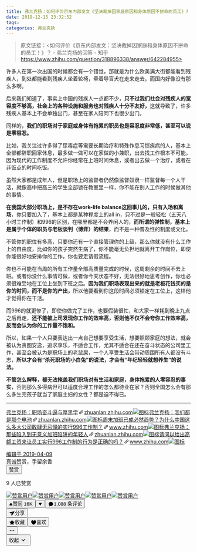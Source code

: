 ```yaml
---
title: 弗兰克扬：如何评价京东内部发文《坚决裁掉因家庭原因和身体原因不拼命的员工》?
date: 2019-12-15 23:32:52
tags:
categories: 弗兰克扬
---
```


> 原文链接：<如何评价《京东内部发文：坚决裁掉因家庭和身体原因不拼命的员工！》？ - 弗兰克扬的回答 - 知乎
        https://www.zhihu.com/question/318896338/answer/642284955>

<div class="RichContent RichContent--unescapable"><div class="RichContent-inner"><span class="RichText ztext CopyrightRichText-richText" itemprop="text"><p>许多人在第一次出国的时候都会有一个错觉，那就是为什么欧美满大街都能看到残疾人，到处都能看到残疾人坐着轮椅，牵着导盲犬在走来走去，而国内好像没有那么多啊。</p><p>后来我们知道了，事实上中国的残疾人一点都不少，<b>只不过我们社会对残疾人的宽容度不够高，社会上的各种设施和服务也对残疾人十分不友好，</b>这就导致了，许多残疾人基本上不会单独出门，甚至在家人陪同下也很少出门。</p><p>同样的，<b>我们的职场对于家庭或身体有拖累的职员也是容忍度非常低，甚至可以说是零容忍。</b></p><p>比如，我关注过许多得了尿毒症等需要长期治疗和特殊作息习惯疾病的人，基本上全部都辞职回家休息，最多做一做可以在家做的小兼职，出去找工作根本不可能，因为现代的工作制度不允许你经常在上班时间休息，或者出去做一个治疗，或者在非饭点的时间吃饭。</p><p>虽然大家都是成年人，但是职场上的监督者仍然像监督奴隶一样监督每一个人干活，就像高中把高三的学生全部锁在教室里一样，你不能在别人工作的时候做其他的事情。</p><p><b>在我国大部分职场上，是不存在work-life balance这回事儿的，只有入场和离场</b>，你只要加入了，基本上都是某种程度上的all in，只不过是一般轻松（五天八小时工作制）和996的区别，在哪里都是不会养闲人的，<b>而所谓的弹性制，基本上是属于个体的职员与老板谈判（博弈）的结果</b>，而不是一种普及性的制度或文化。</p><p>不管你的职位有多高，只要你还有一个直接管理你的上级，那么你就没有什么工作上的自由度，比如你的孩子突然生病了，你不能毫无负担地就离开工作岗位，即使你能很好地安排你的工作，你也要走请假流程。</p><p>你也不可能在当周的所有工作量全部高质量完成的时候，这周剩余的时间不去上班。或者你没什么事情可做，或者你今天状态不好，无法很好地思考创作，你也必须很难受地在工位上坐到下班之后。<b>因为我们职场表现出来的就是老板花钱买的是你的时间，而不是你的产出，</b>所以他要看到你这段时间必须锁定在工位上，这样他才觉得你在干活。</p><p>而996的就更惨了，即使你做完了工作，也要假装很忙，和大家一样耗到晚上九点之后再走，<b>还不能被上司发现你工作的效率高，否则他不仅不会夸你工作效率高，反而会认为你的工作量不饱和。</b></p><p>所以，如果一个人只要表达出一点自己想要享受生活，想要照顾家庭的想法，就会被认为贪图安逸，追求享乐，不适合工作，尤其不适合在还在奋斗状态的公司里工作，甚至会被认为是职场上的老鼠屎，一个人享受生活会带动周围所有人都没有斗志，<b>所以才会有“杀死职场的小白兔”的说法，才会有“年纪轻轻就想养生”的说法。</b></p><p><b>不管怎么解释，都无法掩盖我们职场对有生活和家庭，身体拖累的人零容忍的事实</b>，否则那么多得病但可以适度合理工作的怎么都待业在家？否则全国怎么会有那么多生完孩子就当了家庭主妇的女性？都是迫不得已。</p><hr><a target="_blank" href="https://zhuanlan.zhihu.com/p/61378827" data-draft-node="block" data-draft-type="link-card" data-image="https://pic4.zhimg.com/v2-8ec1d4f9d2083630da14c04454943227_180x120.jpg" data-image-width="775" data-image-height="393" class="LinkCard LinkCard--hasImage" data-za-detail-view-id="172"><span class="LinkCard-backdrop" style="background-image:url(https://pic4.zhimg.com/v2-8ec1d4f9d2083630da14c04454943227_180x120.jpg)"></span><span class="LinkCard-content"><span class="LinkCard-text"><span class="LinkCard-title" data-text="true">弗兰克扬：职场奋斗逼与厚黑学</span><span class="LinkCard-meta"><span style="display:inline-flex;align-items:center">​<svg class="Zi Zi--InsertLink" fill="currentColor" viewBox="0 0 24 24" width="17" height="17"><path d="M6.77 17.23c-.905-.904-.94-2.333-.08-3.193l3.059-3.06-1.192-1.19-3.059 3.058c-1.489 1.489-1.427 3.954.138 5.519s4.03 1.627 5.519.138l3.059-3.059-1.192-1.192-3.059 3.06c-.86.86-2.289.824-3.193-.08zm3.016-8.673l1.192 1.192 3.059-3.06c.86-.86 2.289-.824 3.193.08.905.905.94 2.334.08 3.194l-3.059 3.06 1.192 1.19 3.059-3.058c1.489-1.489 1.427-3.954-.138-5.519s-4.03-1.627-5.519-.138L9.786 8.557zm-1.023 6.68c.33.33.863.343 1.177.029l5.34-5.34c.314-.314.3-.846-.03-1.176-.33-.33-.862-.344-1.176-.03l-5.34 5.34c-.314.314-.3.846.03 1.177z" fill-rule="evenodd"></path></svg></span>zhuanlan.zhihu.com</span></span><span class="LinkCard-imageCell"><img class="LinkCard-image LinkCard-image--horizontal" alt="图标" src="https://pic4.zhimg.com/v2-8ec1d4f9d2083630da14c04454943227_180x120.jpg"></span></span></a><a target="_blank" href="https://zhuanlan.zhihu.com/p/61016879" data-draft-node="block" data-draft-type="link-card" data-image="https://pic4.zhimg.com/v2-c89393299158ce43b920ef5c28e38f57_180x120.jpg" data-image-width="733" data-image-height="376" class="LinkCard LinkCard--hasImage" data-za-detail-view-id="172"><span class="LinkCard-backdrop" style="background-image:url(https://pic4.zhimg.com/v2-c89393299158ce43b920ef5c28e38f57_180x120.jpg)"></span><span class="LinkCard-content"><span class="LinkCard-text"><span class="LinkCard-title" data-text="true">弗兰克扬：我们都是那个电池</span><span class="LinkCard-meta"><span style="display:inline-flex;align-items:center">​<svg class="Zi Zi--InsertLink" fill="currentColor" viewBox="0 0 24 24" width="17" height="17"><path d="M6.77 17.23c-.905-.904-.94-2.333-.08-3.193l3.059-3.06-1.192-1.19-3.059 3.058c-1.489 1.489-1.427 3.954.138 5.519s4.03 1.627 5.519.138l3.059-3.059-1.192-1.192-3.059 3.06c-.86.86-2.289.824-3.193-.08zm3.016-8.673l1.192 1.192 3.059-3.06c.86-.86 2.289-.824 3.193.08.905.905.94 2.334.08 3.194l-3.059 3.06 1.192 1.19 3.059-3.058c1.489-1.489 1.427-3.954-.138-5.519s-4.03-1.627-5.519-.138L9.786 8.557zm-1.023 6.68c.33.33.863.343 1.177.029l5.34-5.34c.314-.314.3-.846-.03-1.176-.33-.33-.862-.344-1.176-.03l-5.34 5.34c-.314.314-.3.846.03 1.177z" fill-rule="evenodd"></path></svg></span>zhuanlan.zhihu.com</span></span><span class="LinkCard-imageCell"><img class="LinkCard-image LinkCard-image--horizontal" alt="图标" src="https://pic4.zhimg.com/v2-c89393299158ce43b920ef5c28e38f57_180x120.jpg"></span></span></a><a target="_blank" href="https://www.zhihu.com/question/298518557/answer/528274034" data-draft-node="block" data-draft-type="link-card" data-image="https://zhstatic.zhihu.com/assets/zhihu/editor/zhihu-card-default.svg" class="LinkCard LinkCard--hasImage" data-za-detail-view-id="172"><span class="LinkCard-backdrop" style="background-image:url(https://zhstatic.zhihu.com/assets/zhihu/editor/zhihu-card-default.svg)"></span><span class="LinkCard-content"><span class="LinkCard-text"><span class="LinkCard-title" data-text="true">周末加班已成必然趋势？为什么中国这么多大公司敢肆无忌惮的实行996工作制？</span><span class="LinkCard-meta"><span style="display:inline-flex;align-items:center">​<svg class="Zi Zi--InsertLink" fill="currentColor" viewBox="0 0 24 24" width="17" height="17"><path d="M6.77 17.23c-.905-.904-.94-2.333-.08-3.193l3.059-3.06-1.192-1.19-3.059 3.058c-1.489 1.489-1.427 3.954.138 5.519s4.03 1.627 5.519.138l3.059-3.059-1.192-1.192-3.059 3.06c-.86.86-2.289.824-3.193-.08zm3.016-8.673l1.192 1.192 3.059-3.06c.86-.86 2.289-.824 3.193.08.905.905.94 2.334.08 3.194l-3.059 3.06 1.192 1.19 3.059-3.058c1.489-1.489 1.427-3.954-.138-5.519s-4.03-1.627-5.519-.138L9.786 8.557zm-1.023 6.68c.33.33.863.343 1.177.029l5.34-5.34c.314-.314.3-.846-.03-1.176-.33-.33-.862-.344-1.176-.03l-5.34 5.34c-.314.314-.3.846.03 1.177z" fill-rule="evenodd"></path></svg></span>www.zhihu.com</span></span><span class="LinkCard-imageCell"><img class="LinkCard-image LinkCard-image--square" alt="图标" src="https://zhstatic.zhihu.com/assets/zhihu/editor/zhihu-card-default.svg"></span></span></a><a target="_blank" href="https://zhuanlan.zhihu.com/p/61676623" data-draft-node="block" data-draft-type="link-card" data-image="https://pic1.zhimg.com/v2-7f1a6d36b2393fbce318d68dbb49a300_180x120.jpg" data-image-width="729" data-image-height="282" class="LinkCard LinkCard--hasImage" data-za-detail-view-id="172"><span class="LinkCard-backdrop" style="background-image:url(https://pic1.zhimg.com/v2-7f1a6d36b2393fbce318d68dbb49a300_180x120.jpg)"></span><span class="LinkCard-content"><span class="LinkCard-text"><span class="LinkCard-title" data-text="true">弗兰克扬：那些陷入到无意义加班陷阱的年轻人</span><span class="LinkCard-meta"><span style="display:inline-flex;align-items:center">​<svg class="Zi Zi--InsertLink" fill="currentColor" viewBox="0 0 24 24" width="17" height="17"><path d="M6.77 17.23c-.905-.904-.94-2.333-.08-3.193l3.059-3.06-1.192-1.19-3.059 3.058c-1.489 1.489-1.427 3.954.138 5.519s4.03 1.627 5.519.138l3.059-3.059-1.192-1.192-3.059 3.06c-.86.86-2.289.824-3.193-.08zm3.016-8.673l1.192 1.192 3.059-3.06c.86-.86 2.289-.824 3.193.08.905.905.94 2.334.08 3.194l-3.059 3.06 1.192 1.19 3.059-3.058c1.489-1.489 1.427-3.954-.138-5.519s-4.03-1.627-5.519-.138L9.786 8.557zm-1.023 6.68c.33.33.863.343 1.177.029l5.34-5.34c.314-.314.3-.846-.03-1.176-.33-.33-.862-.344-1.176-.03l-5.34 5.34c-.314.314-.3.846.03 1.177z" fill-rule="evenodd"></path></svg></span>zhuanlan.zhihu.com</span></span><span class="LinkCard-imageCell"><img class="LinkCard-image LinkCard-image--horizontal" alt="图标" src="https://pic1.zhimg.com/v2-7f1a6d36b2393fbce318d68dbb49a300_180x120.jpg"></span></span></a><a target="_blank" href="https://www.zhihu.com/question/318434734/answer/645544367" data-draft-node="block" data-draft-type="link-card" data-image="https://zhstatic.zhihu.com/assets/zhihu/editor/zhihu-card-default.svg" class="LinkCard LinkCard--hasImage" data-za-detail-view-id="172"><span class="LinkCard-backdrop" style="background-image:url(https://zhstatic.zhihu.com/assets/zhihu/editor/zhihu-card-default.svg)"></span><span class="LinkCard-content"><span class="LinkCard-text"><span class="LinkCard-title" data-text="true">请问以给出高额工资来让员工实行996工作制的行为是正确的吗？</span><span class="LinkCard-meta"><span style="display:inline-flex;align-items:center">​<svg class="Zi Zi--InsertLink" fill="currentColor" viewBox="0 0 24 24" width="17" height="17"><path d="M6.77 17.23c-.905-.904-.94-2.333-.08-3.193l3.059-3.06-1.192-1.19-3.059 3.058c-1.489 1.489-1.427 3.954.138 5.519s4.03 1.627 5.519.138l3.059-3.059-1.192-1.192-3.059 3.06c-.86.86-2.289.824-3.193-.08zm3.016-8.673l1.192 1.192 3.059-3.06c.86-.86 2.289-.824 3.193.08.905.905.94 2.334.08 3.194l-3.059 3.06 1.192 1.19 3.059-3.058c1.489-1.489 1.427-3.954-.138-5.519s-4.03-1.627-5.519-.138L9.786 8.557zm-1.023 6.68c.33.33.863.343 1.177.029l5.34-5.34c.314-.314.3-.846-.03-1.176-.33-.33-.862-.344-1.176-.03l-5.34 5.34c-.314.314-.3.846.03 1.177z" fill-rule="evenodd"></path></svg></span>www.zhihu.com</span></span><span class="LinkCard-imageCell"><img class="LinkCard-image LinkCard-image--square" alt="图标" src="https://zhstatic.zhihu.com/assets/zhihu/editor/zhihu-card-default.svg"></span></span></a><p></p></span></div><div><div class="ContentItem-time"><a target="_blank" href="/question/318896338/answer/642284955"><span data-tooltip="发布于 2019-04-05 20:24">编辑于 2019-04-09</span></a></div><div class="Reward"><div><div class="Reward-tagline">真诚赞赏，手留余香</div><button class="Reward-rewardBtn">赞赏</button></div><div class="Reward-count" data-za-detail-view-path-module="UserList" data-za-detail-view-path-module_name="*** 人已赞赏" data-za-extra-module="{&quot;card&quot;:{&quot;content&quot;:null}}"><p class="Reward-User-text">9 人已赞赏</p><div><a class="Reward-User-img" data-hover-title="" target="_blank" href="//www.zhihu.com/people/zhang-wang-li-zhao-21-80"><img src="https://pic2.zhimg.com/v2-ab891e2bf08dbe99419435ccba979269_is.jpg" class="Reward-User-avatar" data-name="哦豁" data-index="0" alt="赞赏用户"></a><a class="Reward-User-img" data-hover-title="" target="_blank" href="//www.zhihu.com/people/yishou-11"><img src="https://pic3.zhimg.com/df2eb2151ed56a2df69784470579ff50_is.jpg" class="Reward-User-avatar" data-name="一首" data-index="1" alt="赞赏用户"></a><a class="Reward-User-img" data-hover-title="" target="_blank" href="//www.zhihu.com/people/ydk-38"><img src="https://pic4.zhimg.com/feaeb111abd1945ad099a1bb5737ab29_is.jpg" class="Reward-User-avatar" data-name="ydk" data-index="2" alt="赞赏用户"></a><a class="Reward-User-img" data-hover-title="" target="_blank" href="//www.zhihu.com/people/min-li-75-56"><img src="https://pic4.zhimg.com/da8e974dc_is.jpg" class="Reward-User-avatar" data-name="橘子" data-index="3" alt="赞赏用户"></a><a class="Reward-User-img" data-hover-title="" target="_blank" href="//www.zhihu.com/people/ONE-39-1"><img src="https://pic1.zhimg.com/v2-d7decd2025f21116eda7f14023ba88de_is.jpg" class="Reward-User-avatar" data-name="A ONE" data-index="4" alt="赞赏用户"></a><span class="Reward-MoreUser"><i></i><i></i><i></i></span></div></div></div></div><div class="ContentItem-actions RichContent-actions"><span><button aria-label="赞同 16K" type="button" class="Button VoteButton VoteButton--up"><span style="display: inline-flex; align-items: center;">​<svg class="Zi Zi--TriangleUp VoteButton-TriangleUp" fill="currentColor" viewBox="0 0 24 24" width="10" height="10"><path d="M2 18.242c0-.326.088-.532.237-.896l7.98-13.203C10.572 3.57 11.086 3 12 3c.915 0 1.429.571 1.784 1.143l7.98 13.203c.15.364.236.57.236.896 0 1.386-.875 1.9-1.955 1.9H3.955c-1.08 0-1.955-.517-1.955-1.9z" fill-rule="evenodd"></path></svg></span>赞同 16K</button><button aria-label="反对" type="button" class="Button VoteButton VoteButton--down"><span style="display: inline-flex; align-items: center;">​<svg class="Zi Zi--TriangleDown" fill="currentColor" viewBox="0 0 24 24" width="10" height="10"><path d="M20.044 3H3.956C2.876 3 2 3.517 2 4.9c0 .326.087.533.236.896L10.216 19c.355.571.87 1.143 1.784 1.143s1.429-.572 1.784-1.143l7.98-13.204c.149-.363.236-.57.236-.896 0-1.386-.876-1.9-1.956-1.9z" fill-rule="evenodd"></path></svg></span></button></span><button type="button" class="Button ContentItem-action Button--plain Button--withIcon Button--withLabel"><span style="display: inline-flex; align-items: center;">​<svg class="Zi Zi--Comment Button-zi" fill="currentColor" viewBox="0 0 24 24" width="1.2em" height="1.2em"><path d="M10.241 19.313a.97.97 0 0 0-.77.2 7.908 7.908 0 0 1-3.772 1.482.409.409 0 0 1-.38-.637 5.825 5.825 0 0 0 1.11-2.237.605.605 0 0 0-.227-.59A7.935 7.935 0 0 1 3 11.25C3 6.7 7.03 3 12 3s9 3.7 9 8.25-4.373 9.108-10.759 8.063z" fill-rule="evenodd"></path></svg></span>1,088 条评论</button><div class="Popover ShareMenu ContentItem-action"><div class="ShareMenu-toggler" id="Popover41-toggle" aria-haspopup="true" aria-expanded="false" aria-owns="Popover41-content"><button type="button" class="Button Button--plain Button--withIcon Button--withLabel"><span style="display: inline-flex; align-items: center;">​<svg class="Zi Zi--Share Button-zi" fill="currentColor" viewBox="0 0 24 24" width="1.2em" height="1.2em"><path d="M2.931 7.89c-1.067.24-1.275 1.669-.318 2.207l5.277 2.908 8.168-4.776c.25-.127.477.198.273.39L9.05 14.66l.927 5.953c.18 1.084 1.593 1.376 2.182.456l9.644-15.242c.584-.892-.212-2.029-1.234-1.796L2.93 7.89z" fill-rule="evenodd"></path></svg></span>分享</button></div></div><button type="button" class="Button ContentItem-action Button--plain Button--withIcon Button--withLabel"><span style="display: inline-flex; align-items: center;">​<svg class="Zi Zi--Star Button-zi" fill="currentColor" viewBox="0 0 24 24" width="1.2em" height="1.2em"><path d="M5.515 19.64l.918-5.355-3.89-3.792c-.926-.902-.639-1.784.64-1.97L8.56 7.74l2.404-4.871c.572-1.16 1.5-1.16 2.072 0L15.44 7.74l5.377.782c1.28.186 1.566 1.068.64 1.97l-3.89 3.793.918 5.354c.219 1.274-.532 1.82-1.676 1.218L12 18.33l-4.808 2.528c-1.145.602-1.896.056-1.677-1.218z" fill-rule="evenodd"></path></svg></span>收藏</button><button type="button" class="Button ContentItem-action Button--plain Button--withIcon Button--withLabel"><span style="display: inline-flex; align-items: center;">​<svg class="Zi Zi--Heart Button-zi" fill="currentColor" viewBox="0 0 24 24" width="1.2em" height="1.2em"><path d="M2 8.437C2 5.505 4.294 3.094 7.207 3 9.243 3 11.092 4.19 12 6c.823-1.758 2.649-3 4.651-3C19.545 3 22 5.507 22 8.432 22 16.24 13.842 21 12 21 10.158 21 2 16.24 2 8.437z" fill-rule="evenodd"></path></svg></span>喜欢</button><div class="Popover ContentItem-action"><button aria-label="更多" type="button" id="Popover42-toggle" aria-haspopup="true" aria-expanded="false" aria-owns="Popover42-content" class="Button OptionsButton Button--plain Button--withIcon Button--iconOnly"><span style="display: inline-flex; align-items: center;">​<svg class="Zi Zi--Dots Button-zi" fill="currentColor" viewBox="0 0 24 24" width="1.2em" height="1.2em"><path d="M5 14a2 2 0 1 1 0-4 2 2 0 0 1 0 4zm7 0a2 2 0 1 1 0-4 2 2 0 0 1 0 4zm7 0a2 2 0 1 1 0-4 2 2 0 0 1 0 4z" fill-rule="evenodd"></path></svg></span></button></div><button data-zop-retract-question="true" type="button" class="Button ContentItem-action ContentItem-rightButton Button--plain"><span class="RichContent-collapsedText">收起</span><span style="display: inline-flex; align-items: center;">​<svg class="Zi Zi--ArrowDown ContentItem-arrowIcon is-active" fill="currentColor" viewBox="0 0 24 24" width="24" height="24"><path d="M12 13L8.285 9.218a.758.758 0 0 0-1.064 0 .738.738 0 0 0 0 1.052l4.249 4.512a.758.758 0 0 0 1.064 0l4.246-4.512a.738.738 0 0 0 0-1.052.757.757 0 0 0-1.063 0L12.002 13z" fill-rule="evenodd"></path></svg></span></button></div></div>